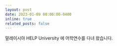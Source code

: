 ```yaml
---
layout: post
date: 2023-01-09 00:00:00-0400
inline: true
related_posts: false
---
```


말레이시아 HELP University 에 어학연수를 다녀 왔습니다. 